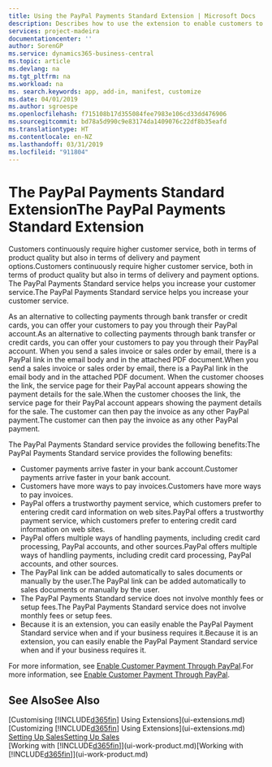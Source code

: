 ```yaml
---
title: Using the PayPal Payments Standard Extension | Microsoft Docs
description: Describes how to use the extension to enable customers to make payments with PayPal.
services: project-madeira
documentationcenter: ''
author: SorenGP
ms.service: dynamics365-business-central
ms.topic: article
ms.devlang: na
ms.tgt_pltfrm: na
ms.workload: na
ms. search.keywords: app, add-in, manifest, customize
ms.date: 04/01/2019
ms.author: sgroespe
ms.openlocfilehash: f715108b17d355084fee7983e106cd33dd476906
ms.sourcegitcommit: bd78a5d990c9e83174da1409076c22df8b35eafd
ms.translationtype: HT
ms.contentlocale: en-NZ
ms.lasthandoff: 03/31/2019
ms.locfileid: "911804"
---
```

# <a name="the-paypal-payments-standard-extension"></a><span data-ttu-id="91ef3-103">The PayPal Payments Standard Extension</span><span class="sxs-lookup"><span data-stu-id="91ef3-103">The PayPal Payments Standard Extension</span></span>
<span data-ttu-id="91ef3-104">Customers continuously require higher customer service, both in terms of product quality but also in terms of delivery and payment options.</span><span class="sxs-lookup"><span data-stu-id="91ef3-104">Customers continuously require higher customer service, both in terms of product quality but also in terms of delivery and payment options.</span></span> <span data-ttu-id="91ef3-105">The PayPal Payments Standard service helps you increase your customer service.</span><span class="sxs-lookup"><span data-stu-id="91ef3-105">The PayPal Payments Standard service helps you increase your customer service.</span></span>

<span data-ttu-id="91ef3-106">As an alternative to collecting payments through bank transfer or credit cards, you can offer your customers to pay you through their PayPal account.</span><span class="sxs-lookup"><span data-stu-id="91ef3-106">As an alternative to collecting payments through bank transfer or credit cards, you can offer your customers to pay you through their PayPal account.</span></span> <span data-ttu-id="91ef3-107">When you send a sales invoice or sales order by email, there is a PayPal link in the email body and in the attached PDF document.</span><span class="sxs-lookup"><span data-stu-id="91ef3-107">When you send a sales invoice or sales order by email, there is a PayPal link in the email body and in the attached PDF document.</span></span> <span data-ttu-id="91ef3-108">When the customer chooses the link, the service page for their PayPal account appears showing the payment details for the sale.</span><span class="sxs-lookup"><span data-stu-id="91ef3-108">When the customer chooses the link, the service page for their PayPal account appears showing the payment details for the sale.</span></span> <span data-ttu-id="91ef3-109">The customer can then pay the invoice as any other PayPal payment.</span><span class="sxs-lookup"><span data-stu-id="91ef3-109">The customer can then pay the invoice as any other PayPal payment.</span></span>

<span data-ttu-id="91ef3-110">The PayPal Payments Standard service provides the following benefits:</span><span class="sxs-lookup"><span data-stu-id="91ef3-110">The PayPal Payments Standard service provides the following benefits:</span></span>

* <span data-ttu-id="91ef3-111">Customer payments arrive faster in your bank account.</span><span class="sxs-lookup"><span data-stu-id="91ef3-111">Customer payments arrive faster in your bank account.</span></span>
* <span data-ttu-id="91ef3-112">Customers have more ways to pay invoices.</span><span class="sxs-lookup"><span data-stu-id="91ef3-112">Customers have more ways to pay invoices.</span></span>
* <span data-ttu-id="91ef3-113">PayPal offers a trustworthy payment service, which customers prefer to entering credit card information on web sites.</span><span class="sxs-lookup"><span data-stu-id="91ef3-113">PayPal offers a trustworthy payment service, which customers prefer to entering credit card information on web sites.</span></span>
* <span data-ttu-id="91ef3-114">PayPal offers multiple ways of handling payments, including credit card processing, PayPal accounts, and other sources.</span><span class="sxs-lookup"><span data-stu-id="91ef3-114">PayPal offers multiple ways of handling payments, including credit card processing, PayPal accounts, and other sources.</span></span>
* <span data-ttu-id="91ef3-115">The PayPal link can be added automatically to sales documents or manually by the user.</span><span class="sxs-lookup"><span data-stu-id="91ef3-115">The PayPal link can be added automatically to sales documents or manually by the user.</span></span>
* <span data-ttu-id="91ef3-116">The PayPal Payments Standard service does not involve monthly fees or setup fees.</span><span class="sxs-lookup"><span data-stu-id="91ef3-116">The PayPal Payments Standard service does not involve monthly fees or setup fees.</span></span>
* <span data-ttu-id="91ef3-117">Because it is an extension, you can easily enable the PayPal Payment Standard service when and if your business requires it.</span><span class="sxs-lookup"><span data-stu-id="91ef3-117">Because it is an extension, you can easily enable the PayPal Payment Standard service when and if your business requires it.</span></span>  

<span data-ttu-id="91ef3-118">For more information, see [Enable Customer Payment Through PayPal](sales-how-enable-payment-service-extensions.md).</span><span class="sxs-lookup"><span data-stu-id="91ef3-118">For more information, see [Enable Customer Payment Through PayPal](sales-how-enable-payment-service-extensions.md).</span></span>

## <a name="see-also"></a><span data-ttu-id="91ef3-119">See Also</span><span class="sxs-lookup"><span data-stu-id="91ef3-119">See Also</span></span>
<span data-ttu-id="91ef3-120">[Customising [!INCLUDE[d365fin](includes/d365fin_md.md)] Using Extensions](ui-extensions.md)</span><span class="sxs-lookup"><span data-stu-id="91ef3-120">[Customizing [!INCLUDE[d365fin](includes/d365fin_md.md)] Using Extensions](ui-extensions.md)</span></span>  
[<span data-ttu-id="91ef3-121">Setting Up Sales</span><span class="sxs-lookup"><span data-stu-id="91ef3-121">Setting Up Sales</span></span>](sales-setup-sales.md)  
<span data-ttu-id="91ef3-122">[Working with [!INCLUDE[d365fin](includes/d365fin_md.md)]](ui-work-product.md)</span><span class="sxs-lookup"><span data-stu-id="91ef3-122">[Working with [!INCLUDE[d365fin](includes/d365fin_md.md)]](ui-work-product.md)</span></span>
